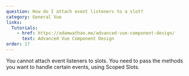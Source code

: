 ```yaml
---
question: How do I attach event listeners to a slot?
category: General Vue
links:
  Tutorials:
    - href: https://adamwathan.me/advanced-vue-component-design/
      text: Advanced Vue Component Design
order: 17
---
```


You cannot attach event listeners to slots. You need to pass the methods you want to handle certain events, using Scoped Slots.
